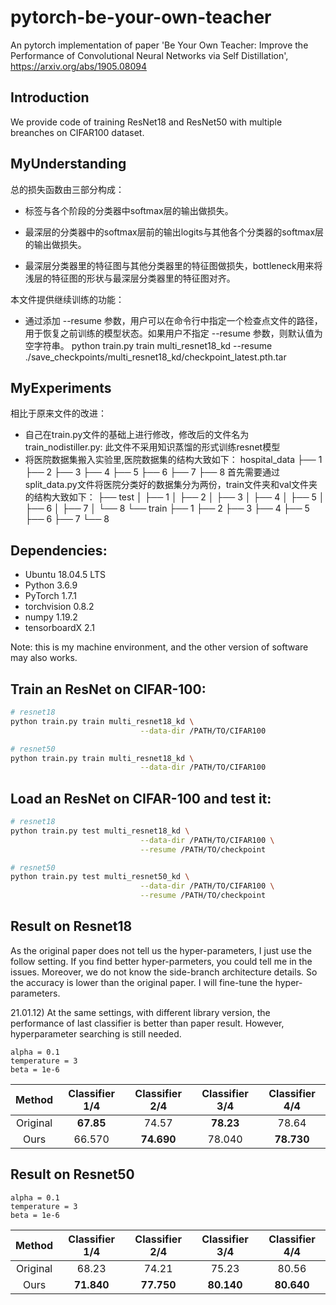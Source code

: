 # pytorch-be-your-own-teacher
An pytorch implementation of paper 'Be Your Own Teacher: Improve the Performance of Convolutional Neural Networks via Self Distillation', https://arxiv.org/abs/1905.08094

## Introduction
We provide code of training ResNet18 and ResNet50 with multiple breanches on CIFAR100 dataset. 

## MyUnderstanding
总的损失函数由三部分构成：
+ 标签与各个阶段的分类器中softmax层的输出做损失。

+ 最深层的分类器中的softmax层前的输出logits与其他各个分类器的softmax层的输出做损失。

+ 最深层分类器里的特征图与其他分类器里的特征图做损失，bottleneck用来将浅层的特征图的形状与最深层分类器里的特征图对齐。

本文件提供继续训练的功能：
+ 通过添加 --resume 参数，用户可以在命令行中指定一个检查点文件的路径，用于恢复之前训练的模型状态。如果用户不指定 --resume 参数，则默认值为空字符串。
python train.py train multi_resnet18_kd --resume ./save_checkpoints/multi_resnet18_kd/checkpoint_latest.pth.tar

## MyExperiments
相比于原来文件的改进：
+ 自己在train.py文件的基础上进行修改，修改后的文件名为train_nodistiller.py:
  此文件不采用知识蒸馏的形式训练resnet模型
+ 将医院数据集搬入实验里,医院数据集的结构大致如下：
  hospital_data
  ├── 1
  ├── 2
  ├── 3
  ├── 4
  ├── 5
  ├── 6
  ├── 7
  ├── 8
  首先需要通过split_data.py文件将医院分类好的数据集分为两份，train文件夹和val文件夹的结构大致如下：
  ├── test
│   ├── 1
│   ├── 2
│   ├── 3
│   ├── 4
│   ├── 5
│   ├── 6
│   ├── 7
│   └── 8
└── train
    ├── 1
    ├── 2
    ├── 3
    ├── 4
    ├── 5
    ├── 6
    ├── 7
    └── 8
  
## Dependencies:

+ Ubuntu 18.04.5 LTS
+ Python 3.6.9
+ PyTorch 1.7.1
+ torchvision 0.8.2 
+ numpy 1.19.2 
+ tensorboardX 2.1

Note: this is my machine environment, and the other version of software may also works.

## Train an ResNet on CIFAR-100:

```sh
# resnet18
python train.py train multi_resnet18_kd \
                             --data-dir /PATH/TO/CIFAR100 

# resnet50
python train.py train multi_resnet18_kd \
                             --data-dir /PATH/TO/CIFAR100 
```

## Load an ResNet on CIFAR-100 and test it:
```sh
# resnet18
python train.py test multi_resnet18_kd \
                             --data-dir /PATH/TO/CIFAR100 \
                             --resume /PATH/TO/checkpoint

# resnet50
python train.py test multi_resnet50_kd \
                             --data-dir /PATH/TO/CIFAR100 \
                             --resume /PATH/TO/checkpoint
```

## Result on Resnet18

As the original paper does not tell us the hyper-parameters, I just use the follow setting. If you find better hyper-parmeters, you could tell me in the issues. Moreover, we do not know the side-branch architecture details. So the accuracy is lower than the original paper.
I will fine-tune the hyper-parameters.

21.01.12) At the same settings, with different library version, the performance of last classifier is better than paper result.
However, hyperparameter searching is still needed.

 ```
alpha = 0.1
temperature = 3
beta = 1e-6
```
|   Method   | Classifier 1/4 | Classifier 2/4 | Classifier 3/4 | Classifier 4/4 |
|:----------:|:--------------:|:--------------:|:--------------:|:--------------:|
| Original   |    **67.85**       |74.57          |       **78.23**   |     78.64      |
| Ours       | 66.570         | **74.690**        | 78.040        | **78.730**         |

## Result on Resnet50

 ```
alpha = 0.1
temperature = 3
beta = 1e-6
```
|   Method   | Classifier 1/4 | Classifier 2/4 | Classifier 3/4 | Classifier 4/4 |
|:----------:|:--------------:|:--------------:|:--------------:|:--------------:|
| Original   |    68.23       |74.21          |       75.23   |     80.56      |
| Ours       |    **71.840**       |   **77.750**     |   **80.140**      |     **80.640**     |
   
